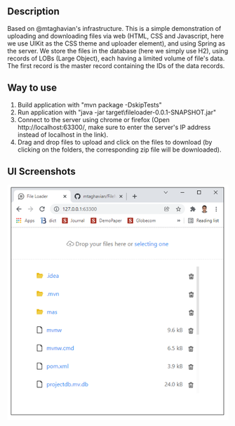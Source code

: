 ## Description
Based on @mtaghavian's infrastructure. This is a simple demonstration of uploading and downloading files via web (HTML, CSS and Javascript, here we use UIKit as the CSS theme and uploader element), and using Spring as the server.
We store the files in the database (here we simply use H2), using records of LOBs (Large Object), each having a limited volume of file's data. The first record is the master record containing the IDs of the data records.
  
## Way to use
1. Build application with "mvn package -DskipTests"
2. Run application with "java -jar target\fileloader-0.0.1-SNAPSHOT.jar"
3. Connect to the server using chrome or firefox (Open http://localhost:63300/, make sure to enter the server's IP address instead of localhost in the link).
4. Drag and drop files to upload and click on the files to download (by clicking on the folders, the corresponding zip file will be downloaded).

## UI Screenshots
![screenshot1](images/screenshot.png "PC client")
